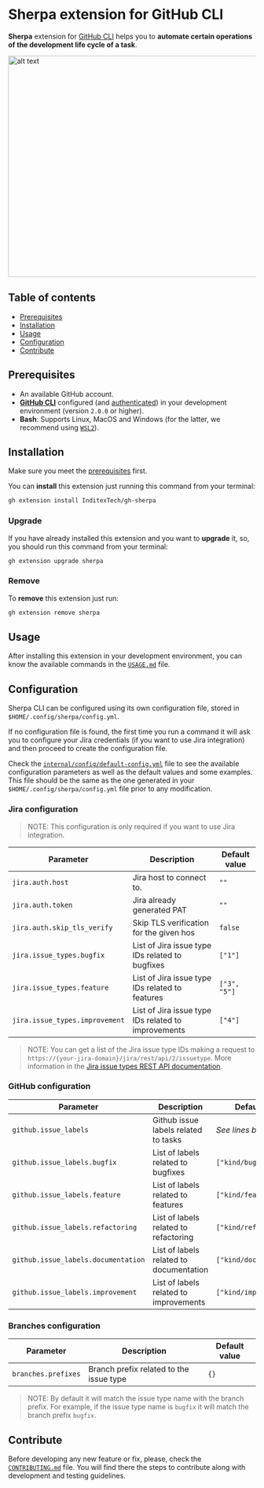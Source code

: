 <!-- markdownlint-disable MD033 -->
# Sherpa extension for GitHub CLI

**Sherpa** extension for [GitHub CLI](https://github.com/cli/cli) helps you to **automate certain operations of the
development life cycle of a task**.

<img src="docs/images/create-pr.svg" alt="alt text" width="700" height="450"/>

## Table of contents

- [Prerequisites](#prerequisites)
- [Installation](#installation)
- [Usage](#usage)
- [Configuration](#configuration)
- [Contribute](#contribute)

## Prerequisites

- An available GitHub account.
- [**GitHub CLI**](https://github.com/cli/cli) configured (and [authenticated](https://cli.github.com/manual/gh_auth_login)) in your development environment (version `2.0.0` or higher).
- **Bash**: Supports Linux, MacOS and Windows (for the latter, we recommend using [`WSL2`](https://learn.microsoft.com/en-us/windows/wsl/install)).

## Installation

Make sure you meet the [prerequisites](#prerequisites) first.

You can **install** this extension just running this command from your terminal:

```sh
gh extension install InditexTech/gh-sherpa
```

### Upgrade

If you have already installed this extension and you want to **upgrade** it, so, you should run this command from your terminal:

```sh
gh extension upgrade sherpa
```

### Remove

To **remove** this extension just run:

```sh
gh extension remove sherpa
```

</details>

## Usage

After installing this extension in your development environment, you can know the available commands in the [`USAGE.md`](docs/USAGE.md) file.

## Configuration

Sherpa CLI can be configured using its own configuration file, stored in `$HOME/.config/sherpa/config.yml`.

If no configuration file is found, the first time you run a command it will ask you to configure your Jira credentials (if you want to use Jira integration) and then proceed to create the configuration file.

Check the [`internal/config/default-config.yml`](internal/config/default-config.yml) file to see the available configuration parameters as well as the default values and some examples. This file should be the same as the one generated in your `$HOME/.config/sherpa/config.yml` file prior to any modification.

### Jira configuration

>NOTE: This configuration is only required if you want to use Jira integration.

| Parameter                      | Description                                         | Default value |
| ------------------------------ | --------------------------------------------------- | ------------- |
| `jira.auth.host`               | Jira host to connect to.                            | `""`          |
| `jira.auth.token`              | Jira already generated PAT                          | `""`          |
| `jira.auth.skip_tls_verify`    | Skip TLS verification for the given hos             | `false`       |
| `jira.issue_types.bugfix`      | List of Jira issue type IDs related to bugfixes     | `["1"]`       |
| `jira.issue_types.feature`     | List of Jira issue type IDs related to features     | `["3", "5"]`  |
| `jira.issue_types.improvement` | List of Jira issue type IDs related to improvements | `["4"]`       |

>NOTE: You can get a list of the Jira issue type IDs making a request to `https://{your-jira-domain}/jira/rest/api/2/issuetype`. More information in the [Jira issue types REST API documentation](https://developer.atlassian.com/cloud/jira/platform/rest/v2/api-group-issue-types/#api-group-issue-types).

### GitHub configuration

| Parameter                           | Description                             | Default value            |
| ----------------------------------- | --------------------------------------- | ------------------------ |
| `github.issue_labels`               | Github issue labels related to tasks    | *See lines below*        |
| `github.issue_labels.bugfix`        | List of labels related to bugfixes      | `["kind/bug]`            |
| `github.issue_labels.feature`       | List of labels related to features      | `["kind/feature"]`       |
| `github.issue_labels.refactoring`   | List of labels related to refactoring   | `["kind/refactoring"]`   |
| `github.issue_labels.documentation` | List of labels related to documentation | `["kind/documentation"]` |
| `github.issue_labels.improvement`   | List of labels related to improvements  | `["kind/improvement"]`   |

### Branches configuration

| Parameter           | Description                             | Default value |
| ------------------- | --------------------------------------- | ------------- |
| `branches.prefixes` | Branch prefix related to the issue type | `{}`          |

>NOTE: By default it will match the issue type name with the branch prefix. For example, if the issue type name is `bugfix` it will match the branch prefix `bugfix`.

## Contribute

Before developing any new feature or fix, please, check the [`CONTRIBUTING.md`](CONTRIBUTING.md) file. You will find there the steps to contribute along with development and testing guidelines.
